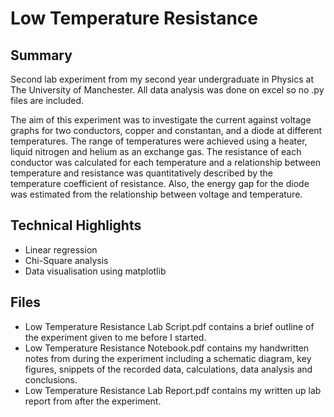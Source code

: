 # Low Temperature Resistance
## Summary
Second lab experiment from my second year undergraduate in Physics at The University of Manchester. All data analysis was done on excel so no .py files are included.

The aim of this experiment was to investigate the current against voltage graphs for two conductors, copper and constantan, and a diode at different temperatures. The range of temperatures were achieved using a heater, liquid nitrogen and helium as an exchange gas. The resistance of each conductor was calculated for each temperature and a relationship between temperature and resistance was quantitatively described by the temperature coefficient of resistance. Also, the energy gap for the diode was estimated from the relationship between voltage and temperature.

## Technical Highlights

* Linear regression
* Chi-Square analysis
* Data visualisation using matplotlib

## Files 
* Low Temperature Resistance Lab Script.pdf contains a brief outline of the experiment given to me before I started.
* Low Temperature Resistance Notebook.pdf contains my handwritten notes from during the experiment including a schematic diagram, key figures, snippets of the recorded data, calculations, data analysis and conclusions.
* Low Temperature Resistance Lab Report.pdf contains my written up lab report from after the experiment.
